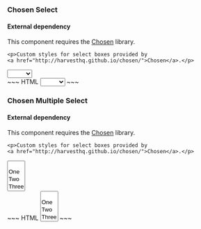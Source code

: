 <div class="example">
  <div class="sheet-header">
    <h3 id="chosen-select">Chosen Select</h3>
  </div>

  <div class="bs-callout bs-callout-danger">
    <h4>External dependency</h4>
    <p>
      This component requires the
      <a href="http://harvesthq.github.io/chosen/">Chosen</a> library.
    </p>

    <p>Custom styles for select boxes provided by
    <a href="http://harvesthq.github.io/chosen/">Chosen</a>.</p>
  </div>

  <div class="bs-example bs-sheet" data-example-id="chosen-select">
    <select class="form-control chosen">
      <option value=""></option>
      <option value="One">One</option>
      <option value="Two">Two</option>
      <option value="Three">Three</option>
      <option value="Four">Four</option>
    </select>
  </div>
</div>
~~~ HTML
<select class="form-control chosen">
  <option value=""></option>
  <option value="One">One</option>
  <option value="Two">Two</option>
  <option value="Three">Three</option>
  <option value="Four">Four</option>
</select>
~~~

<div class="example">
  <div class="sheet-header">
    <h3 id="chosen-multiple-select">Chosen Multiple Select</h3>
  </div>

  <div class="bs-callout bs-callout-danger">
    <h4>External dependency</h4>
    <p>
      This component requires the
      <a href="http://harvesthq.github.io/chosen/">Chosen</a> library.
    </p>

    <p>Custom styles for select boxes provided by
    <a href="http://harvesthq.github.io/chosen/">Chosen</a>.</p>
  </div>

  <div class="bs-example bs-sheet" data-example-id="chosen-multiple-select">
    <select class="form-control chosen" multiple tabindex="3">
      <option value=""></option>
      <option value="One">One</option>
      <option value="Two">Two</option>
      <option value="Three">Three</option>
      <option value="Four">Four</option>
    </select>
  </div>
</div>
~~~ HTML
<select class="form-control chosen" multiple tabindex="3">
  <option value=""></option>
  <option value="One">One</option>
  <option value="Two">Two</option>
  <option value="Three">Three</option>
  <option value="Four">Four</option>
</select>
~~~

